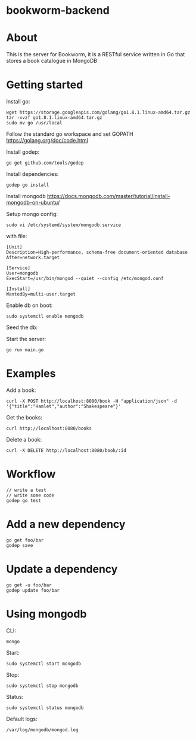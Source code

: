 # bookworm-backend

# About

This is the server for Bookworm, it is a RESTful service written in Go that stores a book catalogue in MongoDB

# Getting started

Install go:

```
wget https://storage.googleapis.com/golang/go1.8.1.linux-amd64.tar.gz
tar -xvzf go1.8.1.linux-amd64.tar.gz
sudo mv go /usr/local
```

Follow the standard go workspace and set GOPATH https://golang.org/doc/code.html

Install godep:

```
go get github.com/tools/godep
```

Install dependencies:

```
godep go install
```

Install mongodb https://docs.mongodb.com/master/tutorial/install-mongodb-on-ubuntu/

Setup mongo config:

```
sudo vi /etc/systemd/system/mongodb.service
```

with file:

```
[Unit]
Description=High-performance, schema-free document-oriented database
After=network.target

[Service]
User=mongodb
ExecStart=/usr/bin/mongod --quiet --config /etc/mongod.conf

[Install]
WantedBy=multi-user.target
```

Enable db on boot:

```
sudo systemctl enable mongodb
```

Seed the db:

Start the server:

```
go run main.go
```

# Examples

Add a book:

```
curl -X POST http://localhost:8080/book -H "application/json" -d '{"title":"Hamlet","author":"Shakespeare"}'
```

Get the books:

```
curl http://localhost:8080/books
```

Delete a book:

```
curl -X DELETE http://localhost:8080/book/:id
```

# Workflow

```
// write a test
// write some code
godep go test
```

# Add a new dependency

```
go get foo/bar
godep save
```

# Update a dependency

```
go get -u foo/bar
godep update foo/bar
```

# Using mongodb

CLI:

```
mongo
```

Start:

```
sudo systemctl start mongodb
```

Stop:

```
sudo systemctl stop mongodb
```

Status:

```
sudo systemctl status mongodb
```

Default logs:

```
/var/log/mongodb/mongod.log
```
